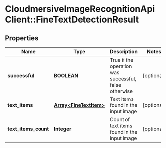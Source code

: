 # CloudmersiveImageRecognitionApiClient::FineTextDetectionResult

## Properties
Name | Type | Description | Notes
------------ | ------------- | ------------- | -------------
**successful** | **BOOLEAN** | True if the operation was successful, false otherwise | [optional] 
**text_items** | [**Array&lt;FineTextItem&gt;**](FineTextItem.md) | Text items found in the input image | [optional] 
**text_items_count** | **Integer** | Count of text items found in the input image | [optional] 


